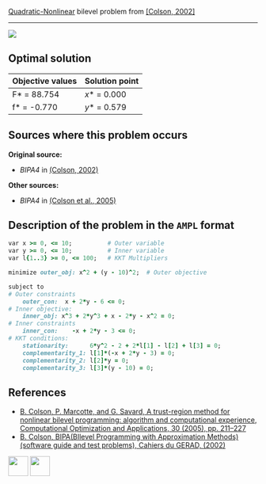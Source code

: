 [Quadratic-Nonlinear](/BASBLib/QP-NLP-problems) bilevel problem from [\[Colson, 2002\]][Colson, 2002]

---

![](/BASBLib/images/c_2002_04_eq.jpg)

## Optimal solution

Objective values   | Solution point           |
------------------ | ------------------------ |
F* = 88.754        | _x_* = 0.000             |
f* = -0.770        | _y_* = 0.579             |

## Sources where this problem occurs

__Original source:__

 - _BIPA4_ in [(Colson, 2002)][Colson, 2002]

__Other sources:__

 - _BIPA4_ in [(Colson et al., 2005)][Colson et al., 2005]

## Description of the problem in the `AMPL` format

```ruby
var x >= 0, <= 10;          # Outer variable
var y >= 0, <= 10;          # Inner variable
var l{1..3} >= 0, <= 100;   # KKT Multipliers

minimize outer_obj: x^2 + (y - 10)^2;  # Outer objective

subject to
# Outer constraints
    outer_con:  x + 2*y - 6 <= 0;
# Inner objective:
    inner_obj: x^3 + 2*y^3 + x - 2*y - x^2 = 0;
# Inner constraints
    inner_con:    -x + 2*y - 3 <= 0;
# KKT conditions:
    stationarity:      6*y^2 - 2 + 2*l[1] - l[2] + l[3] = 0;
    complementarity_1: l[1]*(-x + 2*y - 3) = 0;
    complementarity_2: l[2]*y = 0;
    complementarity_3: l[3]*(y - 10) = 0;
```

##  References

 - [B. Colson, P. Marcotte, and G. Savard, A trust-region method for nonlinear bilevel programming: algorithm and computational experience, Computational Optimization and Applications, 30 (2005), pp. 211–227](https://doi.org/10.1007/s10589-005-4612-4)
 - [B. Colson, BIPA(BIlevel Programming with Approximation Methods)(software guide and test problems), Cahiers du GERAD, (2002)](https://www.gerad.ca/en/papers/G-2002-37/view)

[<img src="http://www.interupgrade.com/images/pfeil-backbutton.png" width="40" height="40">](/BASBLib/QP-NLP-problems "Back to summary of QP-NLP bilevel problems")
[<img src="https://cdn1.iconfinder.com/data/icons/MetroStation-PNG/128/MB__home.png" width="40" height="40">](/BASBLib/index "Back to homepage")

[Colson, 2002]: https://www.gerad.ca/en/papers/G-2002-37/view
[Colson et al., 2005]: https://doi.org/10.1007/s10589-005-4612-4
